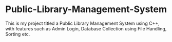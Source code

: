 # Public-Library-Management-System
This is my project titled a Public Library Management System using C++, with features such as Admin Login, Database Collection using File Handling, Sorting etc.
